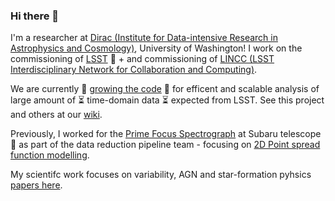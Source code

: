 ### Hi there 👋

I'm a researcher at [Dirac (Institute for Data-intensive Research in Astrophysics and Cosmology)](https://dirac.astro.washington.edu), University of Washington! I work on the commissioning of [LSST](https://www.lsst.org) 🔭  + and commissioning of [LINCC (LSST Interdisciplinary Network for Collaboration and Computing)](https://www.lsstcorporation.org/lincc/frameworks). 

We are currently 🌱 [growing the code](https://github.com/lincc-frameworks/lsstseries) 🌱  for efficent and scalable analysis of large amount of :hourglass_flowing_sand: time-domain data :hourglass_flowing_sand: expected from LSST. See this project and others at our [wiki](https://github.com/lincc-frameworks/docs/wiki).

Previously, I worked for the [Prime Focus Spectrograph](https://pfs.ipmu.jp) at Subaru telescope 🔭 as part of the data reduction pipeline team - focusing on [2D Point spread function modelling](https://github.com/Subaru-PFS/dev_2ddrp/tree/master/2d_PSF_code).

My scientifc work focuses on variability, AGN and star-formation pyhsics [papers here](https://ui.adsabs.harvard.edu/user/libraries/zkTsc4RdQzCerRknc0V7Nw).

<!--
**nevencaplar/nevencaplar** is a ✨ _special_ ✨ repository because its `README.md` (this file) appears on your GitHub profile.

Here are some ideas to get you started:

- 🔭 I’m currently working on ...
- 🌱 I’m currently learning ...
- 👯 I’m looking to collaborate on ...
- 🤔 I’m looking for help with ...
- 💬 Ask me about ...
- 📫 How to reach me: ...
- 😄 Pronouns: ...
- ⚡ Fun fact: ...
-->
